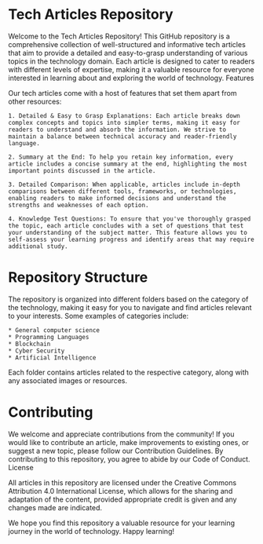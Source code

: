 # Tech Articles Repository

Welcome to the Tech Articles Repository! This GitHub repository is a comprehensive collection of well-structured and informative tech articles that aim to provide a detailed and easy-to-grasp understanding of various topics in the technology domain. Each article is designed to cater to readers with different levels of expertise, making it a valuable resource for everyone interested in learning about and exploring the world of technology.
Features

Our tech articles come with a host of features that set them apart from other resources:

    1. Detailed & Easy to Grasp Explanations: Each article breaks down complex concepts and topics into simpler terms, making it easy for readers to understand and absorb the information. We strive to maintain a balance between technical accuracy and reader-friendly language.

    2. Summary at the End: To help you retain key information, every article includes a concise summary at the end, highlighting the most important points discussed in the article.

    3. Detailed Comparison: When applicable, articles include in-depth comparisons between different tools, frameworks, or technologies, enabling readers to make informed decisions and understand the strengths and weaknesses of each option.

    4. Knowledge Test Questions: To ensure that you've thoroughly grasped the topic, each article concludes with a set of questions that test your understanding of the subject matter. This feature allows you to self-assess your learning progress and identify areas that may require additional study.

# Repository Structure

The repository is organized into different folders based on the category of the technology, making it easy for you to navigate and find articles relevant to your interests. Some examples of categories include:

    * General computer science
    * Programming Languages
    * Blockchain
    * Cyber Security 
    * Artificial Intelligence
    
Each folder contains articles related to the respective category, along with any associated images or resources.

# Contributing

We welcome and appreciate contributions from the community! If you would like to contribute an article, make improvements to existing ones, or suggest a new topic, please follow our Contribution Guidelines. By contributing to this repository, you agree to abide by our Code of Conduct.
License

All articles in this repository are licensed under the Creative Commons Attribution 4.0 International License, which allows for the sharing and adaptation of the content, provided appropriate credit is given and any changes made are indicated.

We hope you find this repository a valuable resource for your learning journey in the world of technology. Happy learning!
